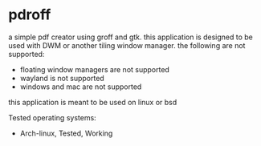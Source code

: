 # pdroff
a simple pdf creator using groff and gtk.
this application is designed to be used with DWM or another tiling window manager.
the following are not supported:
-	floating window managers are not supported
-	wayland is not supported
-	windows and mac are not supported

this application is meant to be used on linux or bsd

Tested operating systems:
-	Arch-linux, Tested, Working
